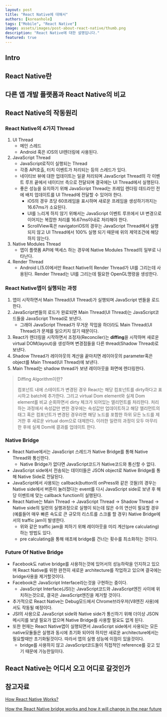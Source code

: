 ```yaml
---
layout: post
title: "React Native에 대해서"
authors: [koreanhole]
tags: ["Mobile", "React Native"]
image: assets/images/post-about-react-native/thumb.png
description: "React Native에 대한 설명입니다."
featured: true
---
```


## Intro

## React Native란

## 다른 앱 개발 플랫폼과 React Native의 비교

## React Native의 작동원리

### React Native의 4가지 Thread

1. UI Thread
   - 메인 스레드
   - Android 혹은 iOS의 UI렌더링에 사용된다.
2. JavaScript Thread
   - JavaScript로직이 실행되는 Thread
   - 각종 API호출, 터치 이벤트가 처리되는 등의 스레드가 있다.
   - 네이티브 뷰에 대한 업데이트는 일괄 처리되며 JavaScript Thread의 각 이벤트 루프 끝에서 네이티브 측으로 전달되며 결국에는 UI Thread에서 실행된다.
   - 좋은 성능을 유지하기 위해 JavaScript Thread는 프레임 렌더링 데드라인 전에 배치 업데이트를 UI Thread에 전달할 수 있어야 한다.
     - iOS의 경우 초당 60프레임을 표시하며 새로운 프레임을 생성하기까지는 16.67ms가 소요된다.
     - UI를 느리게 하지 않기 위해서는 JavaScript 이벤트 루프에서 UI 변경으로 이어지는 복잡한 처리를 16.67ms이내로 처리해야 한다.
     - ScrollView혹은 navigatoriOS의 경우는 JavaScript Thread에서 실행되지 않고 UI Thread에서 100% 실행 되기 때문에 위의 제약조건에 해당하지 않는다.
3. Native Modules Thread
   - 앱이 플랫폼 API에 엑세스 하는 경우에 Native Modules Thread의 일부로 나타난다.
4. Render Thread
   - Android L(5.0)에서만 React Native의 Render Thread가 UI를 그리는데 사용된다. Render Thread는 UI를 그리는데 필요한 OpenGL명령을 생성한다.

### React Native앱이 실행되는 과정

1. 앱이 시작하면서 Main Thread(UI Thread)가 실행되며 JavaScript 번들을 로드한다.
2. JavaScript번들의 로드가 완료되면 Main Thread(UI Thread)는 JavaScript코드들을 JavaScript Thread로 보낸다.
   - 그래야 JavaScript Thread가 무거운 작업을 하더라도 Main Thread(UI Thread)가 문제를 일으키지 않기 때문이다.
3. React가 렌더링을 시작하면서 조정자(Reconciler)는 **diffing**을 시작하며 새로운 virtual DOM(layout)을 생성하며 변경점들을 다른 thread(Shadow Thread)로 보낸다.
4. Shadow Thread가 레이아웃의 계산을 끝마치면 레이아웃의 parameter혹은 object를 Main Thread(UI Thread)에 보낸다.
5. Main Thread는 shadow thread가 보낸 레이아웃을 화면에 렌더링한다.

> Diffing Algorithm이란?
>
> 컴포넌트 내에 스테이트가 변경된 경우 React는 해당 컴포넌트를 dirty하다고 표시하고 batch에 추가한다. 그리고 virtual Dom element와 실제 Dom element를 비교 순회하면서 dirty 체크가 되어있는 엘리먼트를 처리한다. 처리하는 과정에서 속성값만 변한 경우에는 속성값만 업데이트하고 해당 엘리먼트의 태그 혹은 컴포넌트가 변경된 경우라면 해당 노드를 포함한 하위 모든 노드를 제거한 후 새로운 virtual dom으로 대체한다. 이러한 일련의 과정이 모두 마무리 한 후에 실제 Dom에 결과를 업데이트 한다.

### Native Bridge

- React Native에서는 JavaScript 스레드가 Native Bridge를 통해 Native Thread와 통신한다.
  - Native Bridge가 없다면 JavaScript코드가 Native코드와 통신할 수 없다.
- JavaScript side에서 전송되는 데이터들은 JSON object로 Native Bridge를 통해 Native Side로 전달된다.
- JavaScript에서 사용되는 callback(button의 onPress와 같은 것들)의 경우는 Native side에서 버튼이 눌러졌다는 event를 다시 JavaScript side로 보낸 후 해당 이벤트에 맞는 callback function이 실행된다.
- React Native는 Main Thread → JavaScript Thread → Shadow Thread → Native side의 일련의 실행과정으로 실행이 되는데 많은 수의 연산이 필요할 경우(예를들어 매우 빠른 속도로 큰 규모의 리스트를 스크롤 할 경우) Native Bridge에서의 traffic jam이 발생한다.
  - 위와 같은 traffic jam을 피하기 위해 레이아웃을 미리 계산(pre calculating)하는 방법도 있다.
  - pre calculating을 통해 애초에 bridge를 건너는 횟수를 최소화하는 것이다.

### Future Of Native Bridge

- Facebook도 native bridge를 사용하는것에 있어서의 성능하락을 인지하고 있으며 React Native를 위한 완전히 새로운 architecture를 작업하고 있으며 결국에는 bridge사용을 제거할것이다.
- Facebook은 JavaScript Interface라는것을 구현하는 중이다.
  - JavaScript Interface(JSI)는 JavaScript코드와 JavaScript엔진 사이에 위치하는것으로, 결국은 JavaScript엔진을 제거할 것이다.
- 추가적으로 React Native는 Debug모드에서 Chrome브라우저(V8엔진 사용)에서도 작동될 예정이다.
- JSI의 사용으로 JavaScript side와 Native side가 통신하기 위해 더이상 JSON메시지를 보낼 필요가 없으며 Native Bridge를 사용할 필요도 없게 된다.
- 또한 현재는 React Native앱이 실행되면서 JavaScript side에서 사용되는 모든 native모듈들은 실행과 동시에 초기화 되어야 하지만 새로운 architecture에서는 필요할때만 초기화될것이다. 따라서 앱의 실행 성능에 이점이 있을것이다.
  - bridge를 사용하지 않고 JavaScript코드들이 직접적인 reference를 갖고 있기 때문에 가능한일이다.

## React Native는 어디서 오고 어디로 갈것인가

## 참고자료

[How React Native Works?](https://www.codementor.io/@saketkumar95/how-react-native-works-mhjo4k6f3)

[How the React Native bridge works and how it will change in the near future](https://dev.to/wjimmycook/how-the-react-native-bridge-works-and-how-it-will-change-in-the-near-future-4ekc)

